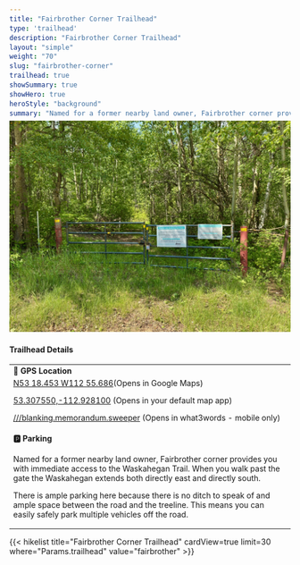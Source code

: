 ```yaml
---
title: "Fairbrother Corner Trailhead"
type: 'trailhead'
description: "Fairbrother Corner Trailhead"
layout: "simple"
weight: "70"
slug: "fairbrother-corner"
trailhead: true
showSummary: true
showHero: true
heroStyle: "background"
summary: "Named for a former nearby land owner, Fairbrother corner provides you with immediate access to the Waskahegan Trail. When you walk past the gate the Waskahegan extends both directly east and directly south. There is ample parking here because there is no ditch to speak of and ample space between the road and the treeline. This means you can easily safely park multiple vehicles off the road.?"
---
```

<div class="flex flex-col text-surface shadow-secondary-1 dark:bg-surface-dark dark:text-white max-w-max lg:flex-row h-auto sm:pb-10">
<div class="w-full lg:w-1/2" style="margin-bottom: 20px;margin-top: -25px;">

![Fairbrother Corner Trailhead](featured-fairbrotherCorner.jpg "Fairbrother Corner Trailhead")

</div>
  <div class="flex flex-col justify-start pl-5 lg:w-1/2">
    <h4 class="text-xl font-large mt-0">Trailhead Details</h4>
      <table width=100% class="w-full">
      <tbody>
        <tr>
          <td valign="top" width="100%" class="mb-2 text-base" colspan="2"><b>🧭 GPS Location</b></td>
        </tr>
        <tr>
          <td valign="top" colspan="2" class="my-4 text-base"><a href="https://maps.app.goo.gl/YS7tw7hvdTVwUtMd7" target="_blank">N53 18.453 W112 55.686</a>(Opens in Google Maps)</br>
          <p><a href="geo:53.307550,-112.928100">53.307550,-112.928100</a> (Opens in your default map app)</p>
          <p><a href="blanking.memorandum.sweeper://show?threewords=blanking.memorandum.sweeper">///blanking.memorandum.sweeper</a> (Opens in what3words - mobile only)</p>
          </td>
        </tr>
        <tr>
          <td valign="top" class="mb-2 text-base"><b>🅿️ Parking</b></td>
        </tr>
        <tr>
          <td valign="top" colspan="2" class="my-4 text-base"><p>Named for a former nearby land owner, Fairbrother corner provides you with immediate access to the Waskahegan Trail. When you walk past the gate the Waskahegan extends both directly east and directly south.</p>

<p>There is ample parking here because there is no ditch to speak of and ample space between the road and the treeline. This means you can easily safely park multiple vehicles off the road.</p></td>
        </tr>
      </tbody>
      </table>
  </div>
</div>
{{< hikelist title="Fairbrother Corner Trailhead" cardView=true limit=30 where="Params.trailhead" value="fairbrother" >}}